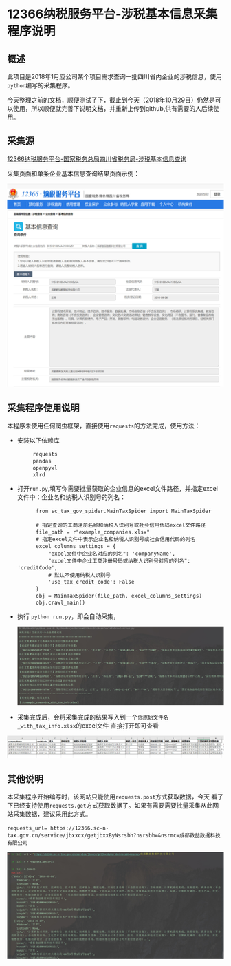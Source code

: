 # 12366纳税服务平台-涉税基本信息采集程序说明

## 概述

此项目是2018年1月应公司某个项目需求查询一批四川省内企业的涉税信息，使用`python`编写的采集程序。

今天整理之前的文档，顺便测试了下，截止到今天（2018年10月29日）仍然是可以使用，所以顺便就完善下说明文档，并重新上传到github,供有需要的人后续使用。

## 采集源

[12366纳税服务平台-国家税务总局四川省税务局-涉税基本信息查询](https://12366.sc-n-tax.gov.cn/jsp/sst/menu/index.html?jbxx)

采集页面和单条企业基本信息查询结果页面示例：

![12366_tax_base_info_search_index](/screenshots/12366_tax_base_info_search_index.jpg)



## 采集程序使用说明

本程序未使用任何爬虫框架，直接使用`requests`的方法完成，使用方法：

* 安装以下依赖库

		   requests
		​	pandas 
		​	openpyxl
		​	xlrd

* 打开`run.py`,填写你需要批量获取的企业信息的excel文件路径，并指定excel文件中：企业名和纳税人识别号的列名：

			from sc_tax_gov_spider.MainTaxSpider import MainTaxSpider
		​	
			# 指定查询的工商注册名称和纳税人识别号或社会信用代码excel文件路径
			file_path = r"example_companies.xlsx"
			# 指定excel文件中表示企业名和纳税人识别号或社会信用代码的列名
			excel_columns_settings = {
			    "excel文件中企业名对应的列名": 'companyName',
			    "excel文件中企业工商注册号码或纳税人识别号对应的列名": 'creditCode',
			    # 默认不使用纳税人识别号
			    'use_tax_credit_code': False
			}
			obj = MainTaxSpider(file_path, excel_columns_settings)
			obj.crawl_main()


* 执行 `python run.py`，即会自动采集， 

  ![running](/screenshots/running.jpg)



* 采集完成后，会将采集完成的结果写入到一个`你原始文件名_with_tax_info.xlsx`的excel文件
  直接打开即可查看

![result](/screenshots/result.jpg)



## 其他说明

本采集程序开始编写时，该网站只能使用`requests.post`方式获取数据，今天 看了下已经支持使用`requests.get`方式获取数据了。如果有需要需要批量采集从此网站采集数据，建议采用此方式。

`requests_url= https://12366.sc-n-tax.gov.cn/service/jbxxcx/getjbxxByNsrsbh?nsrsbh=&nsrmc=成都数喆数据科技有限公司`



![request.get](/screenshots/request.get.jpg)



